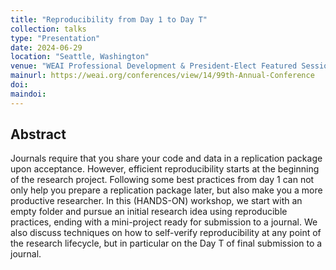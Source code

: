 ```yaml
---
title: "Reproducibility from Day 1 to Day T" 
collection: talks
type: "Presentation"
date: 2024-06-29
location: "Seattle, Washington"
venue: "WEAI Professional Development & President-Elect Featured Session"
mainurl: https://weai.org/conferences/view/14/99th-Annual-Conference
doi: 
maindoi: 
---
```


## Abstract

Journals require that you share your code and data in a replication package upon acceptance. However, efficient reproducibility starts at the beginning of the research project. Following some best practices from day 1 can not only help you prepare a replication package later, but also make you a more productive researcher. In this (HANDS-ON) workshop, we start with an empty folder and pursue an initial research idea using reproducible practices, ending with a mini-project ready for submission to a journal. We also discuss techniques on how to self-verify reproducibility at any point of the research lifecycle, but in particular on the Day T of final submission to a journal.
